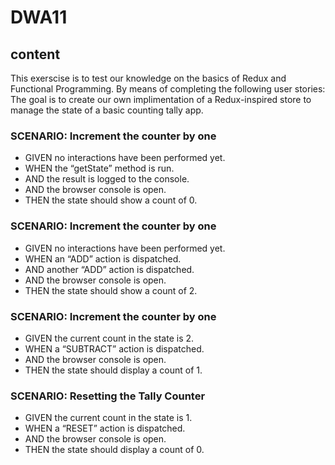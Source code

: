 # DWA11

## content
This exerscise is to test our knowledge on the basics of Redux and Functional Programming. 
By means of completing the following user stories:
The goal is to create our own implimentation of a Redux-inspired store to manage the state of a basic counting tally app.

### SCENARIO: Increment the counter by one
- GIVEN no interactions have been performed yet.
- WHEN the “getState” method is run.
- AND the result is logged to the console.
- AND the browser console is open.
- THEN the state should show a count of 0.

### SCENARIO: Increment the counter by one

- GIVEN no interactions have been performed yet.
- WHEN an “ADD” action is dispatched.
- AND another “ADD” action is dispatched.
- AND the browser console is open.
- THEN the state should show a count of 2.

### SCENARIO: Increment the counter by one

- GIVEN the current count in the state is 2.
- WHEN a “SUBTRACT” action is dispatched.
- AND the browser console is open.
- THEN the state should display a count of 1.

### SCENARIO: Resetting the Tally Counter

- GIVEN the current count in the state is 1.
- WHEN a “RESET” action is dispatched.
- AND the browser console is open.
- THEN the state should display a count of 0.